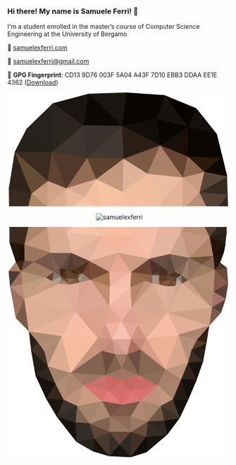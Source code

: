 ### Hi there! My name is Samuele Ferri! 👋

I'm a student enrolled in the master’s course of Computer Science Engineering at the University of Bergamo

:compass: [samuelexferri.com](https://www.samuelexferri.com)

:email: [samuelexferri@gmail.com](mailto:samuelexferri@gmail.com)

:key: **GPG Fingerprint**: CD13 9D76 003F 5A04 A43F 7D10 EBB3 DDAA EE1E 4362 ([Download](https://samuelexferri.com/CD139D76003F5A04A43F7D10EBB3DDAAEE1E4362.asc))

<p align='center'><img width=500 align='center' src="https://github.com/samuelexferri/samuelexferri/raw/master/images/Up.png"></p>
  
<p align='center'>&nbsp;<img width=450 align="center" src="https://github-readme-stats.vercel.app/api?username=samuelexferri&show_icons=true" alt="samuelexferri"/></p>

<p align='center'><img width=500 align='center' src="https://github.com/samuelexferri/samuelexferri/raw/master/images/Down.png"></p>
